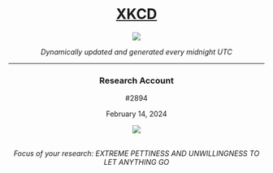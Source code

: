 
<h1 align="center"><a href="https://xkcd.com">XKCD</a></h1>
<div align="center">
    <img src="https://img.shields.io/github/last-commit/ShashashankThakur/XKCD?label=last%20updated" />
</div>

<p align="center"><i>Dynamically updated and generated every midnight UTC</i></p>
<hr>
<div align="center">
    <h3><strong>Research Account</strong></h3>
    <p>#2894</p>
    <p>February 14, 2024</p>
    <img src="https://imgs.xkcd.com/comics/research_account.png">
    <br></br>
    <p><i>Focus of your research: EXTREME PETTINESS AND UNWILLINGNESS TO LET ANYTHING GO</i></p>
</div>
